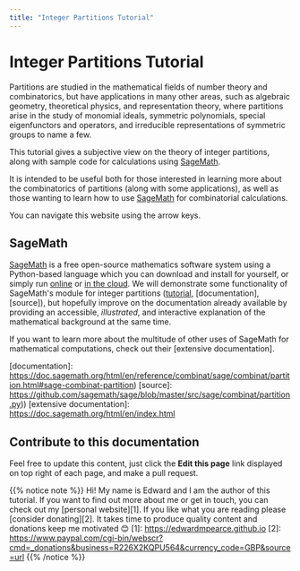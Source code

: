 ```yaml
---
title: "Integer Partitions Tutorial"
---
```


# Integer Partitions Tutorial

Partitions are studied in the mathematical fields of number theory and combinatorics, but have applications in many other areas, such as algebraic geometry, theoretical physics, and representation theory, where partitions arise in the study of monomial ideals, symmetric polynomials, special eigenfunctors and operators, and irreducible representations of symmetric groups to name a few.

This tutorial gives a subjective view on the theory of integer partitions, along with sample code for calculations using [SageMath].

It is intended to be useful both for those interested in learning more about the combinatorics of partitions (along with some applications), as well as those wanting to learn how to use [SageMath] for combinatorial calculations.

You can navigate this website using the arrow keys.

## SageMath

[SageMath] is a free open-source mathematics software system using a Python-based language which you can download and install for yourself, or simply run [online] or [in the cloud]. We will demonstrate some functionality of SageMath's module for integer partitions ([tutorial], [documentation], [source]), but hopefully improve on the documentation already available by providing an accessible, _illustrated_, and interactive explanation of the mathematical background at the same time.

If you want to learn more about the multitude of other uses of SageMath for mathematical computations, check out their [extensive documentation].

[SageMath]: https://www.sagemath.org
[online]: https://sagecell.sagemath.org
[in the cloud]: https://cocalc.com
[tutorial]: https://doc.sagemath.org/html/en/reference/combinat/sage/combinat/tutorial.html#partitions-of-integers
[documentation]: https://doc.sagemath.org/html/en/reference/combinat/sage/combinat/partition.html#sage-combinat-partition)
[source]: https://github.com/sagemath/sage/blob/master/src/sage/combinat/partition.py))
[extensive documentation]: https://doc.sagemath.org/html/en/index.html

## Contribute to this documentation
Feel free to update this content, just click the **Edit this page** link displayed on top right of each page, and make a pull request.

{{% notice note %}}
Hi! My name is Edward and I am the author of this tutorial. If you want to find out more about me or get in touch, you can check out my [personal website][1]. If you like what you are reading please [consider donating][2]. It takes time to produce quality content and donations keep me motivated 😊
[1]: https://edwardmpearce.github.io
[2]: https://www.paypal.com/cgi-bin/webscr?cmd=_donations&business=R226X2KQPU564&currency_code=GBP&source=url
{{% /notice %}}